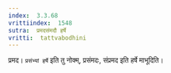 ```yaml
---
index:  3.3.68
vrittiindex:  1548
sutra:  प्रमदसंमदौ हर्षे
vritti:  tattvabodhini 
---
```


प्रमद। `प्रसंभ्यां हर्षे` इति तु नोक्म्, प्रसंमदः, संप्रमद इति हर्षे माभूदिति। 

